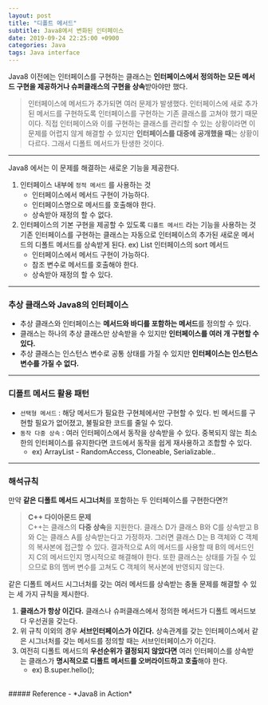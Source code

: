 ```yaml
---
layout: post
title: "디폴트 메서드"
subtitle: Java8에서 변화된 인터페이스
date: 2019-09-24 22:25:00 +0900
categories: Java
tags: Java interface
---
```


Java8 이전에는 인터페이스를 구현하는 클래스는 **인터페이스에서 정의하는 모든 메서드 구현을 제공하거나 슈퍼클래스의 구현을 상속**받아야만 했다.  

> 인터페이스에 메서드가 추가되면 여러 문제가 발생했다.
인터페이스에 새로 추가된 메서드를 구현하도록 인터페이스를 구현하는 기존 클래스를 고쳐야 했기 때문이다. 
직접 인터페이스와 이를 구현하는 클래스를 관리할 수 있는 상황이라면 이 문제를 어렵지 않게 해결할 수 있지만 **인터페이스를 대중에 공개했을 때**는 상황이 다르다. 
그래서 디폴트 메서드가 탄생한 것이다.

---

Java8 에서는 이 문제를 해결하는 새로운 기능을 제공한다.

1. 인터페이스 내부에 `정적 메서드` 를 사용하는 것
    - 인터페이스에서 메서드 구현이 가능하다.
    - 인터페이스명으로 메서드를 호출해야 한다.
    - 상속받아 재정의 할 수 없다.
2. 인터페이스의 기본 구현을 제공할 수 있도록 `디폴트 메서드` 라는 기능을 사용하는 것    
   기존 인터페이스를 구현하는 클래스는 자동으로 인터페이스의 추가된 새로운 메서드의 디폴트 메서드를 상속받게 된다. ex) List 인터페이스의 sort 메서드
    - 인터페이스에서 메서드 구현이 가능하다.
    - 참조 변수로 메서드를 호출해야 한다.
    - 상속받아 재정의 할 수 있다.

---

### 추상 클래스와 Java8의 인터페이스
- 추상 클래스와 인터페이스는 **메서드와 바디를 포함하는 메서드**를 정의할 수 있다.
- 클래스는 하나의 추상 클래스만 상속받을 수 있지만 **인터페이스를 여러 개 구현할 수 있다.**
- 추상 클래스는 인스턴스 변수로 공통 상태를 가질 수 있지만 **인터페이스는 인스턴스 변수를 가질 수 없다.**

---

### 디폴트 메서드 활용 패턴
- `선택형 메서드` : 해당 메서드가 필요한 구현체에서만 구현할 수 있다. 빈 메서드를 구현할 필요가 없어졌고, 불필요한 코드를 줄일 수 있다.
- `동작 다중 상속` : 여러 인터페이스에서 동작을 상속받을 수 있다. 중복되지 않는 최소한의 인터페이스를 유지한다면 코드에서 동작을 쉽게 재사용하고 조합할 수 있다. 
  - ex) ArrayList - RandomAccess, Cloneable, Serializable..

---

### 해석규칙
만약 **같은 디폴트 메서드 시그너처**를 포함하는 두 인터페이스를 구현한다면?!

> **C++ 다이아몬드 문제**  
C++는 클래스의 **다중 상속**을 지원한다. 클래스 D가 클래스 B와 C를 상속받고 B와 C는 클래스 A를 상속받는다고 가정하자.
그러면 클래스 D는 B 객체와 C 객체의 복사본에 접근할 수 있다. 
결과적으로 A의 메서드를 사용할 때 B의 메서드인지 C의 메서드인지 명시적으로 해결해야 한다. 
또한 클래스는 상태를 가질 수 있으므로 B의 멤버 변수를 고쳐도 C 객체의 복사본에 반영되지 않는다.

같은 디폴트 메서드 시그너처를 갖는 여러 메서드를 상속받는 충돌 문제를 해결할 수 있는 세 가지 규칙을 제시한다.
1. **클래스가 항상 이긴다.** 클래스나 슈퍼클래스에서 정의한 메서드가 디폴트 메서드보다 우선권을 갖는다.
2. 위 규칙 이외의 경우 **서브인터페이스가 이긴다.** 상속관계를 갖는 인터페이스에서 같은 시그너처를 갖는 메서드를 정의할 때는 서브인터페이스가 이긴다.
3. 여전히 디폴트 메서드의 **우선순위가 결정되지 않았다면** 여러 인터페이스를 상속받는 클래스가 **명시적으로 디폴트 메서드를 오버라이드하고 호출**해야 한다. 
    - ex) B.super.hello();

<br>
##### Reference
- *Java8 in Action*